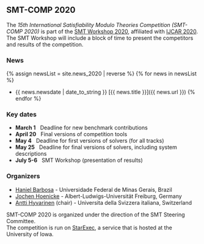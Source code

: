 ## SMT-COMP 2020

The *15th International Satisfiability Modulo Theories Competition (SMT-COMP
2020)* is part of the [SMT Workshop
2020](http://smt-workshop.cs.uiowa.edu/2020/), affiliated with [IJCAR
2020](https://ijcar2020.org/).  The SMT Workshop will include a block of time to
present the competitors and results of the competition.

### News
{% assign newsList = site.news_2020 | reverse %}
{% for news in newsList %}
- {{ news.newsdate | date_to_string }} [{{ news.title }}]({{ news.url }})
{% endfor %}

### Key dates
 - **March 1**  &nbsp; Deadline for new benchmark contributions
 - **April 20** &nbsp; Final versions of competition tools
 - **May 4**    &nbsp; Deadline for first versions of solvers (for all tracks)
 - **May 25**   &nbsp; Deadline for final versions of solvers, including system descriptions
 - **July 5-6** &nbsp; SMT Workshop (presentation of results)

### Organizers
- [Haniel Barbosa](http://homepages.dcc.ufmg.br/~hbarbosa/) - Universidade Federal de Minas Gerais, Brazil
- [Jochen Hoenicke](https://jochen-hoenicke.de/) - Albert-Ludwigs-Universität Freiburg, Germany
- [Antti Hyvarinen](https://www.inf.usi.ch/postdoc/hyvarinen/) (chair) - Universita della Svizzera italiana, Switzerland

SMT-COMP 2020 is organized under the direction of the SMT Steering
Committee.
<br/>
The competition is run on [StarExec](https://www.starexec.org),
a service that is hosted at the University of Iowa.

<!-- ### Acknowledgment -->
<!-- - [Mathias Preiner](https://cs.stanford.edu/people/preiner) (benchmark selection and scoring scripts) -->
<!-- - [Aaron Stump](http://homepage.divms.uiowa.edu/~astump/) (StarExec) -->
<!-- - [Andres N&ouml;tzli](https://cs.stanford.edu/people/noetzli/) (trace executor extension) -->
<!-- - Marco Gario and Andrea Micheli ([pySMT](https://github.com/pysmt/pysmt)) -->
<!-- - [Martin Riener](https://www.logic.at/staff/riener/) (logistics for certificates and trophies) -->
